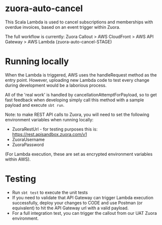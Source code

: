 # zuora-auto-cancel

This Scala Lambda is used to cancel subscriptions and memberships with overdue invoices, based on an event trigger within Zuora.

The full workflow is currently:
Zuora Callout > AWS CloudFront > AWS API Gateway > AWS Lambda (zuora-auto-cancel-STAGE)

# Running locally

When the Lambda is triggered, AWS uses the handleRequest method as the entry point. However, uploading new Lambda code to test every change during development would be a laborious process.

All of the 'real work' is handled by cancellationAttemptForPayload, so to get fast feedback when developing simply call this method with a sample payload and execute `sbt run`.

Note: to make REST API calls to Zuora, you will need to set the following environment variables when running locally:
- ZuoraRestUrl - for testing purposes this is: https://rest.apisandbox.zuora.com/v1
- ZuoraUsername
- ZuoraPassword

(For Lambda execution, these are set as encrypted environment variables within AWS).

# Testing

- Run `sbt test` to execute the unit tests
- If you need to validate that API Gateway can trigger Lambda execution successfully, deploy your changes to CODE and use Postman (or equivalent) to hit the API Gateway url with a valid payload.
- For a full integration test, you can trigger the callout from our UAT Zuora environment.